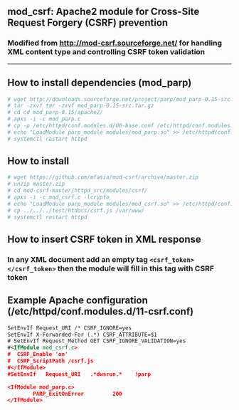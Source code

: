 ## mod_csrf: Apache2 module for Cross-Site Request Forgery (CSRF) prevention
### Modified from http://mod-csrf.sourceforge.net/ for handling XML content type and controlling CSRF token validation
---
## How to install dependencies (mod_parp)
```bash
# wget http://downloads.sourceforge.net/project/parp/mod_parp-0.15-src.tar.gz
# tar -zxvf tar -zxvf mod_parp-0.15-src.tar.gz
# cd cd mod_parp-0.15/apache2/
# apxs -i -c mod_parp.c
# cp -p /etc/httpd/conf.modules.d/00-base.conf /etc/httpd/conf.modules.d/00-base.conf.bak
# echo "LoadModule parp_module modules/mod_parp.so" >> /etc/httpd/conf.modules.d/00-base.conf
# systemctl restart httpd
```

## How to install
```sh
# wget https://github.com/mfasia/mod-csrf/archive/master.zip
# unzip master.zip
# cd mod-csrf-master/httpd_src/modules/csrf/
# apxs -i -c mod_csrf.c -lcrypto
# echo "LoadModule parp_module modules/mod_csrf.so" >> /etc/httpd/conf.modules.d/00-base.conf
# cp ../../../test/htdocs/csrf.js /var/www/
# systemctl restart httpd
```

## How to insert CSRF token in XML response
### In any XML document add an empty tag ```<csrf_token></csrf_token>``` then the module will fill in this tag with CSRF token

## Example Apache configuration (/etc/httpd/conf.modules.d/11-csrf.conf)
```xml
SetEnvIf Request_URI /* CSRF_IGNORE=yes
SetEnvIf X-Forwarded-For (.*) CSRF_ATTRIBUTE=$1
# SetEnvIf Request_Method GET CSRF_IGNORE_VALIDATION=yes
#<IfModule mod_csrf.c>
#  CSRF_Enable 'on'
#  CSRF_ScriptPath /csrf.js
#</IfModule>
#SetEnvIf   Request_URI   .*dwsrun.*    !parp

<IfModule mod_parp.c>
        PARP_ExitOnError         200
</IfModule>
```
